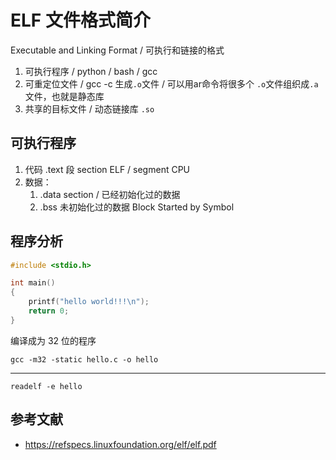 # ELF 文件格式简介

Executable and Linking Format / 可执行和链接的格式

1. 可执行程序 / python / bash / gcc
2. 可重定位文件 / gcc -c  生成`.o`文件 / 可以用ar命令将很多个 `.o`文件组织成`.a`文件，也就是静态库
3. 共享的目标文件 / 动态链接库 `.so`

## 可执行程序

1. 代码 .text 段 section ELF / segment CPU
2. 数据：
    1. .data section / 已经初始化过的数据
    2. .bss 未初始化过的数据 Block Started by Symbol

## 程序分析

```c++
#include <stdio.h>

int main()
{
    printf("hello world!!!\n");
    return 0;
}
```

编译成为 32 位的程序

    gcc -m32 -static hello.c -o hello

---

    readelf -e hello

## 参考文献

- <https://refspecs.linuxfoundation.org/elf/elf.pdf>
